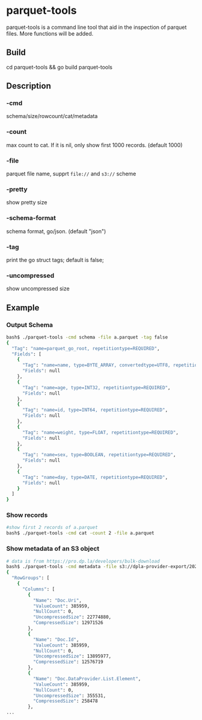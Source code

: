 # parquet-tools
parquet-tools is a command line tool that aid in the inspection of parquet files.
More functions will be added.

## Build
cd parquet-tools && go build parquet-tools

## Description
### -cmd
schema/size/rowcount/cat/metadata
### -count
max count to cat. If it is nil, only show first 1000 records. (default 1000)
### -file
parquet file name, supprt `file://` and `s3://` scheme
### -pretty
show pretty size
###  -schema-format
schema format, go/json. (default "json")
### -tag
print the go struct tags; default is false;
### -uncompressed
show uncompressed size

## Example

### Output Schema

```bash
bash$ ./parquet-tools -cmd schema -file a.parquet -tag false
{
  "Tag": "name=parquet_go_root, repetitiontype=REQUIRED",
  "Fields": [
    {
      "Tag": "name=name, type=BYTE_ARRAY, convertedtype=UTF8, repetitiontype=REQUIRED",
      "Fields": null
    },
    {
      "Tag": "name=age, type=INT32, repetitiontype=REQUIRED",
      "Fields": null
    },
    {
      "Tag": "name=id, type=INT64, repetitiontype=REQUIRED",
      "Fields": null
    },
    {
      "Tag": "name=weight, type=FLOAT, repetitiontype=REQUIRED",
      "Fields": null
    },
    {
      "Tag": "name=sex, type=BOOLEAN, repetitiontype=REQUIRED",
      "Fields": null
    },
    {
      "Tag": "name=day, type=DATE, repetitiontype=REQUIRED",
      "Fields": null
    }
  ]
}

```

### Show records
```bash
#show first 2 records of a.parquet
bash$ ./parquet-tools -cmd cat -count 2 -file a.parquet 
```

### Show metadata of an S3 object
```bash
# data is from https://pro.dp.la/developers/bulk-download
bash$ ./parquet-tools -cmd metadata -file s3://dpla-provider-export/2021/03/all.parquet/part-00000-56ba8f11-cb30-4bc3-8f6d-dd26c0dd1f06-c000.snappy.parquet
{
  "RowGroups": [
    {
      "Columns": [
        {
          "Name": "Doc.Uri",
          "ValueCount": 385959,
          "NullCount": 0,
          "UncompressedSize": 22774880,
          "CompressedSize": 12971526
        },
        {
          "Name": "Doc.Id",
          "ValueCount": 385959,
          "NullCount": 0,
          "UncompressedSize": 13895977,
          "CompressedSize": 12576719
        },
        {
          "Name": "Doc.DataProvider.List.Element",
          "ValueCount": 385959,
          "NullCount": 0,
          "UncompressedSize": 355531,
          "CompressedSize": 258478
        },
...
```
